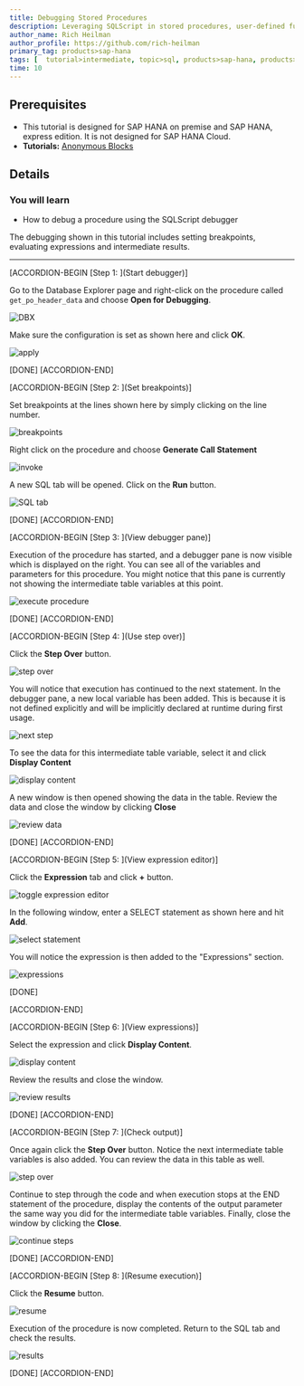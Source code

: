 ```yaml
---
title: Debugging Stored Procedures
description: Leveraging SQLScript in stored procedures, user-defined functions, and user-defined libraries.
author_name: Rich Heilman
author_profile: https://github.com/rich-heilman
primary_tag: products>sap-hana
tags: [  tutorial>intermediate, topic>sql, products>sap-hana, products>sap-hana\,-express-edition   ]
time: 10
---
```


## Prerequisites  
- This tutorial is designed for SAP HANA on premise and SAP HANA, express edition. It is not designed for SAP HANA Cloud.
- **Tutorials:** [Anonymous Blocks](xsa-sqlscript-anonymous)

## Details
### You will learn  
- How to debug a procedure using the SQLScript debugger

The debugging shown in this tutorial includes setting breakpoints, evaluating expressions and intermediate results.

---

[ACCORDION-BEGIN [Step 1: ](Start debugger)]

Go to the Database Explorer page and right-click on the procedure called `get_po_header_data` and choose **Open for Debugging**.

![DBX](1.png)

Make sure the configuration is set as shown here and click **OK**.

![apply](6.png)

[DONE]
[ACCORDION-END]

[ACCORDION-BEGIN [Step 2: ](Set breakpoints)]

Set breakpoints at the lines shown here by simply clicking on the line number.

![breakpoints](7.png)

Right click on the procedure and choose **Generate Call Statement**

![invoke](8.png)

A new SQL tab will be opened.  Click on the **Run** button.

![SQL tab](9.png)


[DONE]
[ACCORDION-END]

[ACCORDION-BEGIN [Step 3: ](View debugger pane)]

Execution of the procedure has started, and a debugger pane is now visible which is displayed on the right. You can see all of the variables and parameters for this procedure.  You might notice that this pane is currently not showing the intermediate table variables at this point.

![execute procedure](10.png)


[DONE]
[ACCORDION-END]

[ACCORDION-BEGIN [Step 4: ](Use step over)]

Click the **Step Over** button.

![step over](11.png)

You will notice that execution has continued to the next statement. In the debugger pane, a new local variable has been added. This is because it is not defined explicitly and will be implicitly declared at runtime during first usage.

![next step](12.png)

To see the data for this intermediate table variable, select it and click **Display Content**

![display content](13.png)

A new window is then opened showing the data in the table. Review the data and close the window by clicking **Close**

![review data](14.png)


[DONE]
[ACCORDION-END]

[ACCORDION-BEGIN [Step 5: ](View expression editor)]

Click the **Expression** tab and click **+** button.

![toggle expression editor](15.png)

In the following window, enter a SELECT statement as shown here and hit **Add**.

![select statement](16.png)

You will notice the expression is then added to the "Expressions" section.

![expressions](17.png)


[DONE]

[ACCORDION-END]

[ACCORDION-BEGIN [Step 6: ](View expressions)]

Select the expression and click  **Display Content**.

![display content](18.png)

Review the results and close the window.

![review results](19.png)


[DONE]
[ACCORDION-END]

[ACCORDION-BEGIN [Step 7: ](Check output)]

Once again click the **Step Over** button. Notice the next intermediate table variables is also added.  You can review the data in this table as well.

![step over](20.png)

Continue to step through the code and when execution stops at the END statement of the procedure, display the contents of the output parameter the same way you did for the intermediate table variables. Finally, close the window by clicking the **Close**.

![continue steps](21.png)


[DONE]
[ACCORDION-END]

[ACCORDION-BEGIN [Step 8: ](Resume execution)]

Click the **Resume** button.

![resume](22.png)

Execution of the procedure is now completed. Return to the SQL tab and check the results.

![results](23.png)


[DONE]
[ACCORDION-END]
